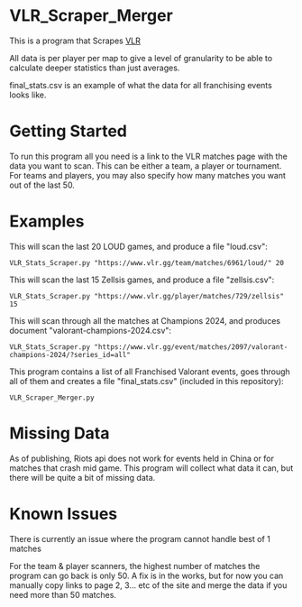 # VLR_Scraper_Merger
This is a program that Scrapes [VLR](https://www.vlr.gg/)

All data is per player per map to give a level of granularity to be able to calculate deeper statistics than just averages.

final_stats.csv is an example of what the data for all franchising events looks like.

# Getting Started

To run this program all you need is a link to the VLR matches page with the data you want to scan. This can be either a team, a player or tournament. For teams and players, you may also specify how many matches you want out of the last 50.

# Examples

This will scan the last 20 LOUD games, and produce a file "loud.csv":
```{python}
VLR_Stats_Scraper.py "https://www.vlr.gg/team/matches/6961/loud/" 20
```

This will scan the last 15 Zellsis games, and produce a file "zellsis.csv":
```{python}
VLR_Stats_Scraper.py "https://www.vlr.gg/player/matches/729/zellsis" 15
```

This will scan through all the matches at Champions 2024, and produces document  "valorant-champions-2024.csv":
```{python}
VLR_Stats_Scraper.py "https://www.vlr.gg/event/matches/2097/valorant-champions-2024/?series_id=all"
```

This program contains a list of all Franchised Valorant events, goes through all of them and creates a file "final_stats.csv" (included in this repository):
```{python}
VLR_Scraper_Merger.py 
```

# Missing Data

As of publishing, Riots api does not work for events held in China or for matches that crash mid game. This program will collect what data it can, but there will be quite a bit of missing data.

# Known Issues

There is currently an issue where the program cannot handle best of 1 matches

For the team & player scanners, the highest number of matches the program can go back is only 50. A fix is in the works, but for now you can manually copy links to page 2, 3... etc of the site and merge the data if you need more than 50 matches.
